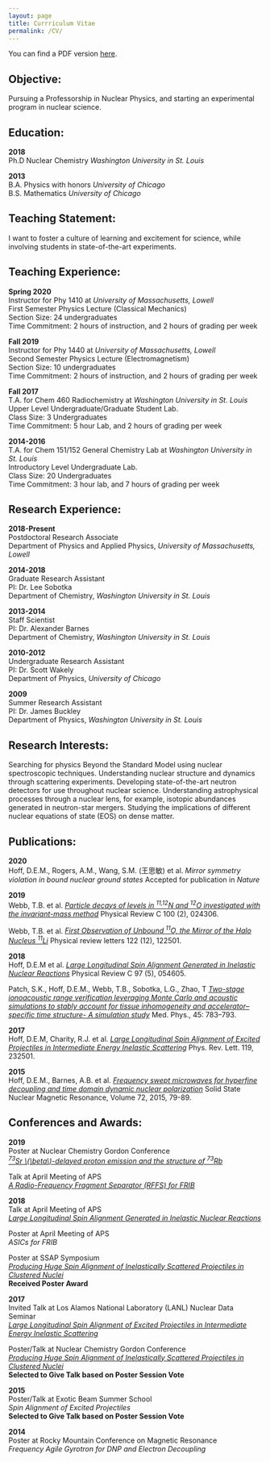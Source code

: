 ```yaml
---
layout: page
title: Currriculum Vitae
permalink: /CV/
---
```


You can find a PDF version [here](/img/CV.pdf).

## Objective:
Pursuing a Professorship in Nuclear Physics, and starting an experimental program in nuclear science. 

## Education:	
**2018**   
Ph.D Nuclear Chemistry	_Washington University in St. Louis_

**2013**   
B.A. Physics with honors	_University of Chicago_     
B.S. Mathematics		_University of Chicago_	

## Teaching Statement:
I want to foster a culture of learning and excitement for science, while involving students in state-of-the-art experiments. 

## Teaching Experience:

**Spring 2020**    
Instructor for Phy 1410 at _University of Massachusetts, Lowell_   
First Semester Physics Lecture (Classical Mechanics)  
Section Size: 24 undergraduates   
Time Commitment: 2 hours of instruction, and 2 hours of grading per week

**Fall 2019**    
Instructor for Phy 1440 at _University of Massachusetts, Lowell_   
Second Semester Physics Lecture (Electromagnetism)  
Section Size: 10 undergraduates   
Time Commitment: 2 hours of instruction, and 2 hours of grading per week

**Fall 2017**    
T.A. for Chem 460 Radiochemistry at _Washington University in St. Louis_  
Upper Level Undergraduate/Graduate Student Lab.  
Class Size: 3 Undergraduates    
Time Commitment: 5 hour Lab, and 2 hours of grading per week
			
**2014-2016**   
T.A. for Chem 151/152 General Chemistry Lab at _Washington University in St. Louis_   
Introductory Level Undergraduate Lab.    
Class Size: 20 Undergraduates   
Time Commitment: 3 hour lab, and 7 hours of grading per week  
			
## Research Experience:

**2018-Present**   
Postdoctoral Research Associate     
Department of Physics and Applied Physics, _University of Massachusetts, Lowell_ 

**2014-2018**    
Graduate Research Assistant   
PI: Dr. Lee Sobotka     
Department of Chemistry, _Washington University in St. Louis_

**2013-2014**   
Staff Scientist       
PI: Dr. Alexander Barnes    
Department of Chemistry, _Washington University in St. Louis_

**2010-2012**    
Undergraduate Research Assistant   
PI: Dr. Scott Wakely    
Department of Physics, 	_University of Chicago_
	
**2009**    
Summer Research Assistant    
PI: Dr. James Buckley      
Department of Physics,  _Washington University in St. Louis_
	 	
## Research Interests:
Searching for physics Beyond the Standard Model using nuclear spectroscopic techniques. Understanding nuclear structure and dynamics through scattering experiments. Developing state-of-the-art neutron detectors for use throughout nuclear science. Understanding astrophysical processes through a nuclear lens, for example, isotopic abundances generated in neutron-star mergers. Studying the implications of different nuclear equations of state (EOS) on dense matter.  

## Publications:

**2020**     
Hoff, D.E.M., Rogers, A.M., Wang, S.M. (王思敏) et al. _Mirror symmetry violation in bound nuclear ground states_ Accepted for publication in _Nature_


**2019**     
Webb, T.B. et al. [_Particle decays of levels in <sup>11,12</sup>N and <sup>12</sup>O investigated with the invariant-mass method_](https://doi.org/10.1103/PhysRevC.100.024306) Physical Review C 100 (2), 024306.

Webb, T.B. et al. [_First Observation of Unbound <sup>11</sup>O, the Mirror of the Halo Nucleus <sup>11</sup>Li_](https://doi.org/10.1103/PhysRevLett.122.122501) Physical review letters 122 (12), 122501.

**2018**    
Hoff, D.E.M et al. [_Large Longitudinal Spin Alignment Generated in Inelastic Nuclear Reactions_](https://doi.org/10.1103/PhysRevC.97.054605) Physical Review C 97 (5), 054605.

Patch, S.K., Hoff, D.E.M., Webb, T.B., Sobotka, L.G., Zhao, T [_Two-stage ionoacoustic range verification leveraging Monte Carlo and acoustic simulations to stably account for tissue inhomogeneity and accelerator–specific time structure- A simulation study_](https://doi.org/10.1002/mp.12681) Med. Phys., 45: 783–793.


**2017**   
Hoff, D.E.M, Charity, R.J. et al. [_Large Longitudinal Spin Alignment of Excited Projectiles in Intermediate Energy Inelastic Scattering_](https://doi.org/10.1103/PhysRevLett.119.232501) Phys. Rev. Lett. 119, 232501.
		
**2015**    
Hoff, D.E.M., Barnes, A.B. et al. [_Frequency swept microwaves for hyperfine decoupling and time domain dynamic nuclear polarization_](https://doi.org/10.1016/j.ssnmr.2015.10.001) Solid State Nuclear Magnetic Resonance, Volume 72, 2015, 79-89.

## Conferences and Awards:

**2019**     
Poster at Nuclear Chemistry Gordon Conference    
[_<sup>73</sup>Sr \\(\beta\\)-delayed proton emission and the structure of <sup>73</sup>Rb_](/talks/Sr73_GordonPoster2.pdf)


Talk at April Meeting of APS    
[_A Radio-Frequency Fragment Separator (RFFS) for FRIB_](/talks/APSapril2019Talk.pdf)

**2018**     
Talk at April Meeting of APS     
[_Large Longitudinal Spin Alignment Generated in Inelastic Nuclear Reactions_](/talks/Li7Alignment_APS.pdf)

Poster at April Meeting of APS    
_ASICs for FRIB_

Poster at SSAP Symposium    
[_Producing Huge Spin Alignment of Inelastically Scattered Projectiles in Clustered Nuclei_](/talks/Li7AlignmentPosterDH_v9.pdf)      
**Received Poster Award**

**2017**     
Invited Talk at Los Alamos National Laboratory (LANL) Nuclear Data Seminar       
[_Large Longitudinal Spin Alignment of Excited Projectiles in Intermediate Energy Inelastic Scattering_](/talks/Li7Alignment_LANLtalk_9-19-17.pdf)

Poster/Talk at Nuclear Chemistry Gordon Conference   
[_Producing Huge Spin Alignment of Inelastically Scattered Projectiles in Clustered Nuclei_](/talks/Li7AlignmentPosterDH_v9.pdf)      
**Selected to Give Talk based on Poster Session Vote**

**2015**     
Poster/Talk at Exotic Beam Summer School   
_Spin Alignment of Excited Projectiles_     
**Selected to Give Talk based on Poster Session Vote**

**2014**    
Poster at Rocky Mountain Conference on Magnetic Resonance         
_Frequency Agile Gyrotron for DNP and Electron Decoupling_

